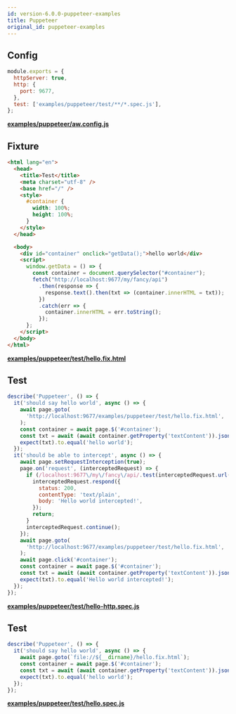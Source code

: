 ```yaml
---
id: version-6.0.0-puppeteer-examples
title: Puppeteer
original_id: puppeteer-examples
---
```


## Config

```javascript
module.exports = {
  httpServer: true,
  http: {
    port: 9677,
  },
  test: ['examples/puppeteer/test/**/*.spec.js'],
};
```

**[examples/puppeteer/aw.config.js](https://github.com/qlik-oss/after-work.js/tree/master/examples/puppeteer/aw.config.js)**

## Fixture

```html
<html lang="en">
  <head>
    <title>Test</title>
    <meta charset="utf-8" />
    <base href="/" />
    <style>
      #container {
        width: 100%;
        height: 100%;
      }
    </style>
  </head>

  <body>
    <div id="container" onclick="getData();">hello world</div>
    <script>
      window.getData = () => {
        const container = document.querySelector("#container");
        fetch("http://localhost:9677/my/fancy/api")
          .then(response => {
            response.text().then(txt => (container.innerHTML = txt));
          })
          .catch(err => {
            container.innerHTML = err.toString();
          });
      };
    </script>
  </body>
</html>
```

**[examples/puppeteer/test/hello.fix.html](https://github.com/qlik-oss/after-work.js/tree/master/examples/puppeteer/test/hello.fix.html)**

## Test

```javascript
describe('Puppeteer', () => {
  it('should say hello world', async () => {
    await page.goto(
      'http://localhost:9677/examples/puppeteer/test/hello.fix.html',
    );
    const container = await page.$('#container');
    const txt = await (await container.getProperty('textContent')).jsonValue();
    expect(txt).to.equal('hello world');
  });
  it('should be able to intercept', async () => {
    await page.setRequestInterception(true);
    page.on('request', (interceptedRequest) => {
      if (/localhost:9677\/my\/fancy\/api/.test(interceptedRequest.url())) {
        interceptedRequest.respond({
          status: 200,
          contentType: 'text/plain',
          body: 'Hello world intercepted!',
        });
        return;
      }
      interceptedRequest.continue();
    });
    await page.goto(
      'http://localhost:9677/examples/puppeteer/test/hello.fix.html',
    );
    await page.click('#container');
    const container = await page.$('#container');
    const txt = await (await container.getProperty('textContent')).jsonValue();
    expect(txt).to.equal('Hello world intercepted!');
  });
});
```

**[examples/puppeteer/test/hello-http.spec.js](https://github.com/qlik-oss/after-work.js/tree/master/examples/puppeteer/test/hello-http.spec.js)**

## Test

```javascript
describe('Puppeteer', () => {
  it('should say hello world', async () => {
    await page.goto(`file://${__dirname}/hello.fix.html`);
    const container = await page.$('#container');
    const txt = await (await container.getProperty('textContent')).jsonValue();
    expect(txt).to.equal('hello world');
  });
});
```

**[examples/puppeteer/test/hello.spec.js](https://github.com/qlik-oss/after-work.js/tree/master/examples/puppeteer/test/hello.spec.js)**


